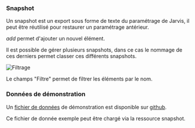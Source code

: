 ### Snapshot

Un snapshot est un export sous forme de texte du paramétrage de Jarvis, il peut être réutilisé pour restaurer un paramétrage antérieur.

<i class="help-icons">add</i> permet d'ajouter un nouvel élément.

Il est possible de gérer plusieurs snapshots, dans ce cas le nommage de ces derniers permet classer ces différents snapshots.

![Filtrage](js/helps/images/filter.png "Filtrage")

Le champs "Filtre" permet de filtrer les éléments par le nom.

### Données de démonstration

Un [fichier de données](https://snap-ci.com/buildartifacts/green/52740/defaultPipeline/106/install/1/jarvis-core/jarvis-core-server/src/test/resources/sample.json?archived=true) de démonstration est disponible sur [github](https://github.com/yroffin/jarvis).

Ce fichier de donnée exemple peut être chargé via la ressource snapshot.

